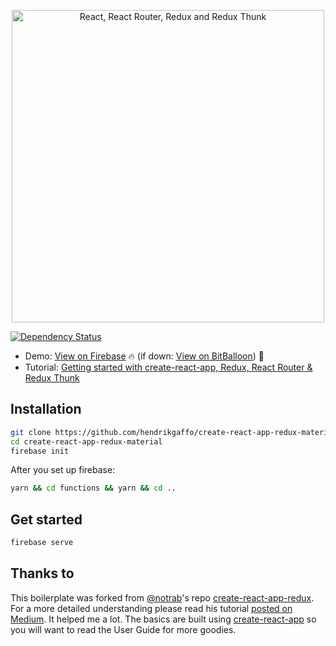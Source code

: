 <p align="center"><img src="https://i.imgur.com/W9h9Acj.png" title="View tutorial" alt="React, React Router, Redux and Redux Thunk" width="500"></p>

[![Dependency Status](https://dependencyci.com/github/hendrikgaffo/create-react-app-redux-material/badge)](https://dependencyci.com/github/hendrikgaffo/create-react-app-redux-material)

* Demo: [View on Firebase](https://cra-redux-material.firebaseapp.com/) 🔥 (if down: [View on BitBalloon](http://cra-redux-material.bitballoon.com/)) 🙌
* Tutorial: [Getting started with create-react-app, Redux, React Router & Redux Thunk](https://medium.com/@notrab/getting-started-with-create-react-app-redux-react-router-redux-thunk-d6a19259f71f)

## Installation

```bash
git clone https://github.com/hendrikgaffo/create-react-app-redux-material.git
cd create-react-app-redux-material
firebase init
```

After you set up firebase:

```bash
yarn && cd functions && yarn && cd ..
```

## Get started

```bash
firebase serve
```

## Thanks to

This boilerplate was forked from [@notrab](https://github.com/notrab)'s repo [create-react-app-redux](https://github.com/notrab/create-react-app-redux). For a more detailed understanding please read his tutorial [posted on Medium](https://medium.com/@notrab/getting-started-with-create-react-app-redux-react-router-redux-thunk-d6a19259f71f). It helped me a lot.
The basics are built using [create-react-app](https://github.com/facebookincubator/create-react-app) so you will want to read the User Guide for more goodies.

